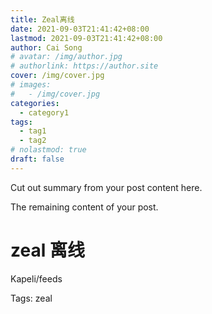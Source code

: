 ```yaml
---
title: Zeal离线
date: 2021-09-03T21:41:42+08:00
lastmod: 2021-09-03T21:41:42+08:00
author: Cai Song
# avatar: /img/author.jpg
# authorlink: https://author.site
cover: /img/cover.jpg
# images:
#   - /img/cover.jpg
categories:
  - category1
tags:
  - tag1
  - tag2
# nolastmod: true
draft: false
---
```


Cut out summary from your post content here.

<!--more-->

The remaining content of your post.
# zeal 离线
Kapeli/feeds

Tags:
  zeal